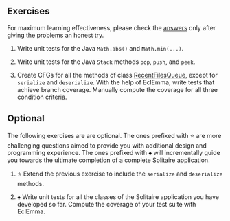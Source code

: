 ## Exercises

For maximum learning effectiveness, please check the [answers](../Answers/M4-Answers.md) only after giving the problems an honest try.

1. Write unit tests for the Java `Math.abs()` and `Math.min(...)`.

2. Write unit tests for the Java `Stack` methods `pop`, `push`, and `peek`.

3. Create CFGs for all the methods of class [RecentFilesQueue](https://github.com/prmr/JetUML/blob/master/src/ca/mcgill/cs/jetuml/application/RecentFilesQueue.java), except for `serialize` and `deserialize`. With the help of EclEmma, write tests that achieve branch coverage. Manually compute the coverage for all three condition criteria.

## Optional
The following exercises are are optional. The ones prefixed with :star: are more challenging questions aimed to provide you with additional design and programming experience. The ones prefixed with :spades: will incrementally guide you towards the ultimate completion of a complete Solitaire application.

1. :star: Extend the previous exercise to include the `serialize` and `deserialize` methods.

2. :spades: Write unit tests for all the classes of the Solitaire application you have developed so far. Compute the coverage of your test suite with EclEmma.